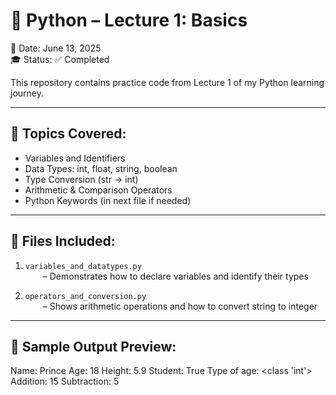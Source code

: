 # 🐍 Python – Lecture 1: Basics

📅 Date: June 13, 2025  
🎓 Status: ✅ Completed

This repository contains practice code from Lecture 1 of my Python learning journey.

---

## 📘 Topics Covered:

- Variables and Identifiers
- Data Types: int, float, string, boolean
- Type Conversion (str → int)
- Arithmetic & Comparison Operators
- Python Keywords (in next file if needed)

---

## 📂 Files Included:

1. `variables_and_datatypes.py`  
  – Demonstrates how to declare variables and identify their types

2. `operators_and_conversion.py`  
  – Shows arithmetic operations and how to convert string to integer

---

## 🔰 Sample Output Preview:

Name: Prince
Age: 18
Height: 5.9
Student: True
Type of age: <class 'int'>
Addition: 15
Subtraction: 5
